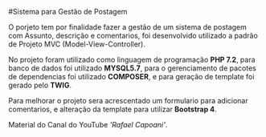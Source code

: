 #Sistema para Gestão de Postagem

O porjeto tem por finalidade fazer a gestão de um sistema de postagem com Assunto, descrição e comentarios, foi desenvolvido utilizado a padrão de Projeto MVC (Model-View-Controller).

No projeto foram utilizado como linguagem de programação **PHP 7.2**, para banco de dados foi utilizado **MYSQL5.7**, para o gerenciamento de pacotes de dependencias foi utilizado **COMPOSER**, e para geração de template foi gerado pelo **TWIG**.

Para melhorar o projeto sera acrescentado um formulario para adicionar comentarios, e alteração da template para utilizar **Bootstrap 4**.


Material do Canal do YouTube *'Rafael Capoani'*.
